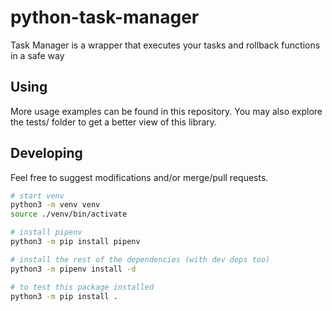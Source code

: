 # python-task-manager
Task Manager is a wrapper that executes your tasks and rollback functions in a safe way


## Using

More usage examples can be found in this repository. You may also explore the tests/ folder to get a better view of this library.


## Developing

Feel free to suggest modifications and/or merge/pull requests.

```bash
# start venv
python3 -m venv venv
source ./venv/bin/activate

# install pipenv 
python3 -m pip install pipenv

# install the rest of the dependencies (with dev deps too)
python3 -m pipenv install -d

# to test this package installed
python3 -m pip install .
```

